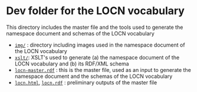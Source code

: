 # Dev folder for the LOCN vocabulary

This directory includes the master file and the tools used to generate the namespace document and schemas of the LOCN vocabulary
  * [`img/`](img/) : directory including images used in the namespace document of the LOCN vocabulary
  * [`xslt/`](xslt/): XSLT's used to generate (a) the namespace document of the LOCN vocabulary and (b) its RDF/XML schema
  * [`locn-master.rdf`](locn-master.rdf) : this is the master file, used as an input to generate the namespace document and the schemas of the LOCN vocabulary
  * [`locn.html`](locn.html), [`locn.rdf`](locn.rdf) : preliminary outputs of the master file
